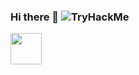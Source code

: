 ### Hi there 👋   ![TryHackMe](https://tryhackme-badges.s3.amazonaws.com/humzakt.png)


<a href="https://facebook.com/humzakt"><img src="https://cdn.worldvectorlogo.com/logos/facebook-3-2.svg" width="50" height="50" /> </a>

<!--
**Humza-K-T/humza-k-t** is a ✨ _special_ ✨ repository because its `README.md` (this file) appears on your GitHub profile.

Here are some ideas to get you started:

- 🔭 I’m currently working on ...
- 🌱 I’m currently learning ...
- 👯 I’m looking to collaborate on ...
- 🤔 I’m looking for help with ...
- 💬 Ask me about ...
- 📫 How to reach me: ...
- 😄 Pronouns: ...
- ⚡ Fun fact: ...
-->
